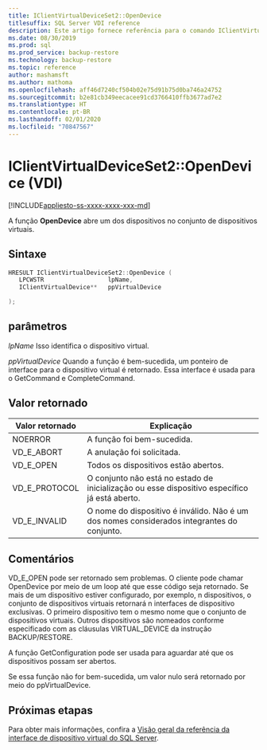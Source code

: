 ```yaml
---
title: IClientVirtualDeviceSet2::OpenDevice
titlesuffix: SQL Server VDI reference
description: Este artigo fornece referência para o comando IClientVirtualDeviceSet2::OpenDevice.
ms.date: 08/30/2019
ms.prod: sql
ms.prod_service: backup-restore
ms.technology: backup-restore
ms.topic: reference
author: mashamsft
ms.author: mathoma
ms.openlocfilehash: aff46d7240cf504b02e75d91b75d0ba746a24752
ms.sourcegitcommit: b2e81cb349eecacee91cd3766410ffb3677ad7e2
ms.translationtype: HT
ms.contentlocale: pt-BR
ms.lasthandoff: 02/01/2020
ms.locfileid: "70847567"
---
```

# <a name="iclientvirtualdeviceset2opendevice-vdi"></a>IClientVirtualDeviceSet2::OpenDevice (VDI)

[!INCLUDE[appliesto-ss-xxxx-xxxx-xxx-md](../../../includes/appliesto-ss-xxxx-xxxx-xxx-md.md)]

A função **OpenDevice** abre um dos dispositivos no conjunto de dispositivos virtuais.

## <a name="syntax"></a>Sintaxe

```c
HRESULT IClientVirtualDeviceSet2::OpenDevice (
   LPCWSTR                  lpName,
   IClientVirtualDevice**   ppVirtualDevice

);
```

## <a name="parameters"></a>parâmetros

*lpName* Isso identifica o dispositivo virtual.

*ppVirtualDevice* Quando a função é bem-sucedida, um ponteiro de interface para o dispositivo virtual é retornado. Essa interface é usada para o GetCommand e CompleteCommand.

## <a name="return-value"></a>Valor retornado

|Valor retornado | Explicação |
|---|---|
| NOERROR | A função foi bem-sucedida. |
| VD_E_ABORT | A anulação foi solicitada. |
| VD_E_OPEN |Todos os dispositivos estão abertos. |
| VD_E_PROTOCOL | O conjunto não está no estado de inicialização ou esse dispositivo específico já está aberto. |
| VD_E_INVALID | O nome do dispositivo é inválido. Não é um dos nomes considerados integrantes do conjunto. |

## <a name="remarks"></a>Comentários

VD_E_OPEN pode ser retornado sem problemas. O cliente pode chamar OpenDevice por meio de um loop até que esse código seja retornado.
Se mais de um dispositivo estiver configurado, por exemplo, n dispositivos, o conjunto de dispositivos virtuais retornará n interfaces de dispositivo exclusivas. O primeiro dispositivo tem o mesmo nome que o conjunto de dispositivos virtuais. Outros dispositivos são nomeados conforme especificado com as cláusulas VIRTUAL_DEVICE da instrução BACKUP/RESTORE.

A função GetConfiguration pode ser usada para aguardar até que os dispositivos possam ser abertos.

Se essa função não for bem-sucedida, um valor nulo será retornado por meio do ppVirtualDevice.

## <a name="next-steps"></a>Próximas etapas

Para obter mais informações, confira a [Visão geral da referência da interface de dispositivo virtual do SQL Server](reference-virtual-device-interface.md).